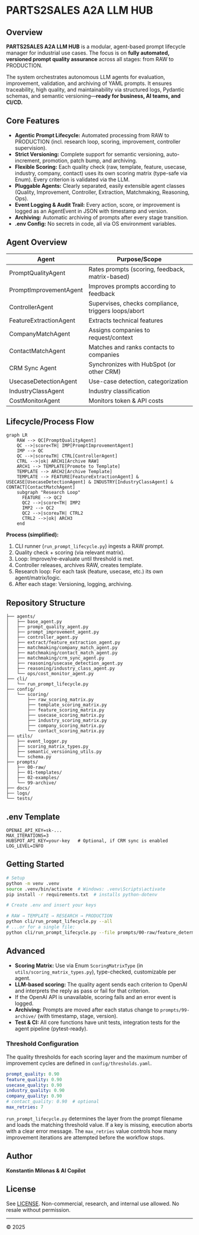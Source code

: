 # PARTS2SALES A2A LLM HUB

## Overview

**PARTS2SALES A2A LLM HUB** is a modular, agent-based prompt lifecycle manager for industrial use cases. The focus is on **fully automated, versioned prompt quality assurance** across all stages: from RAW to PRODUCTION.

The system orchestrates autonomous LLM agents for evaluation, improvement, validation, and archiving of YAML prompts. It ensures traceability, high quality, and maintainability via structured logs, Pydantic schemas, and semantic versioning—**ready for business, AI teams, and CI/CD.**

## Core Features

- **Agentic Prompt Lifecycle:** Automated processing from RAW to PRODUCTION (incl. research loop, scoring, improvement, controller supervision).
- **Strict Versioning:** Complete support for semantic versioning, auto-increment, promotion, patch bump, and archiving.
- **Flexible Scoring:** Each quality check (raw, template, feature, usecase, industry, company, contact) uses its own scoring matrix (type-safe via Enum). Every criterion is validated via the LLM.
- **Pluggable Agents:** Clearly separated, easily extensible agent classes (Quality, Improvement, Controller, Extraction, Matchmaking, Reasoning, Ops).
- **Event Logging & Audit Trail:** Every action, score, or improvement is logged as an AgentEvent in JSON with timestamp and version.
- **Archiving:** Automatic archiving of prompts after every stage transition.
- **.env Config:** No secrets in code, all via OS environment variables.

## Agent Overview

| Agent                  | Purpose/Scope                                       |
| ---------------------- | --------------------------------------------------- |
| PromptQualityAgent     | Rates prompts (scoring, feedback, matrix-based)     |
| PromptImprovementAgent | Improves prompts according to feedback              |
| ControllerAgent        | Supervises, checks compliance, triggers loops/abort |
| FeatureExtractionAgent | Extracts technical features                         |
| CompanyMatchAgent      | Assigns companies to request/context                |
| ContactMatchAgent      | Matches and ranks contacts to companies             |
| CRM Sync Agent         | Synchronizes with HubSpot (or other CRM)            |
| UsecaseDetectionAgent  | Use-case detection, categorization                  |
| IndustryClassAgent     | Industry classification                             |
| CostMonitorAgent       | Monitors token & API costs                          |

## Lifecycle/Process Flow

```mermaid
graph LR
    RAW --> QC[PromptQualityAgent]
    QC -->|score<TH| IMP[PromptImprovementAgent]
    IMP --> QC
    QC -->|score≥TH| CTRL[ControllerAgent]
    CTRL -->|ok| ARCH1[Archive RAW]
    ARCH1 --> TEMPLATE[Promote to Template]
    TEMPLATE --> ARCH2[Archive Template]
    TEMPLATE --> FEATURE[FeatureExtractionAgent] & USECASE[UsecaseDetectionAgent] & INDUSTRY[IndustryClassAgent] & CONTACT[ContactMatchAgent]
    subgraph "Research Loop"
      FEATURE --> QC2
      QC2 -->|score<TH| IMP2
      IMP2 --> QC2
      QC2 -->|score≥TH| CTRL2
      CTRL2 -->|ok| ARCH3
    end
```

**Process (simplified):**

1. CLI runner (`run_prompt_lifecycle.py`) ingests a RAW prompt.
2. Quality check + scoring (via relevant matrix).
3. Loop: Improve/re-evaluate until threshold is met.
4. Controller releases, archives RAW, creates template.
5. Research loop: For each task (feature, usecase, etc.) its own agent/matrix/logic.
6. After each stage: Versioning, logging, archiving.

## Repository Structure

```plaintext
├── agents/
│   ├── base_agent.py
│   ├── prompt_quality_agent.py
│   ├── prompt_improvement_agent.py
│   ├── controller_agent.py
│   ├── extract/feature_extraction_agent.py
│   ├── matchmaking/company_match_agent.py
│   ├── matchmaking/contact_match_agent.py
│   ├── matchmaking/crm_sync_agent.py
│   ├── reasoning/usecase_detection_agent.py
│   ├── reasoning/industry_class_agent.py
│   └── ops/cost_monitor_agent.py
├── cli/
│   └── run_prompt_lifecycle.py
├── config/
│   └── scoring/
│       ├── raw_scoring_matrix.py
│       ├── template_scoring_matrix.py
│       ├── feature_scoring_matrix.py
│       ├── usecase_scoring_matrix.py
│       ├── industry_scoring_matrix.py
│       ├── company_scoring_matrix.py
│       └── contact_scoring_matrix.py
├── utils/
│   ├── event_logger.py
│   ├── scoring_matrix_types.py
│   ├── semantic_versioning_utils.py
│   └── schema.py
├── prompts/
│   ├── 00-raw/
│   ├── 01-templates/
│   ├── 02-examples/
│   └── 99-archive/
├── docs/
├── logs/
└── tests/
```

## .env Template

```env
OPENAI_API_KEY=sk-...
MAX_ITERATIONS=3
HUBSPOT_API_KEY=your-key   # Optional, if CRM sync is enabled
LOG_LEVEL=INFO
```


## Getting Started

```bash
# Setup
python -m venv .venv
source .venv/bin/activate  # Windows: .venv\Scripts\activate
pip install -r requirements.txt  # installs python-dotenv

# Create .env and insert your keys

# RAW → TEMPLATE → RESEARCH → PRODUCTION
python cli/run_prompt_lifecycle.py --all
# ...or for a single file:
python cli/run_prompt_lifecycle.py --file prompts/00-raw/feature_determination.yaml
```

## Advanced

- **Scoring Matrix:** Use via Enum `ScoringMatrixType` (in `utils/scoring_matrix_types.py`), type-checked, customizable per agent.
 - **LLM-based scoring:** The quality agent sends each criterion to OpenAI and interprets the reply as pass or fail for that criterion.
 - If the OpenAI API is unavailable, scoring fails and an error event is logged.
- **Archiving:** Prompts are moved after each status change to `prompts/99-archive/` (with timestamp, stage, version).
- **Test & CI:** All core functions have unit tests, integration tests for the agent pipeline (pytest-ready).

### Threshold Configuration

The quality thresholds for each scoring layer and the maximum number of
improvement cycles are defined in `config/thresholds.yaml`.

```yaml
prompt_quality: 0.90
feature_quality: 0.90
usecase_quality: 0.90
industry_quality: 0.90
company_quality: 0.90
# contact_quality: 0.90  # optional
max_retries: 7
```

`run_prompt_lifecycle.py` determines the layer from the prompt filename and
loads the matching threshold value. If a key is missing, execution aborts with a
clear error message. The `max_retries` value controls how many improvement
iterations are attempted before the workflow stops.

## Author

**Konstantin Milonas & AI Copilot**

## License

See [LICENSE](LICENSE).
Non-commercial, research, and internal use allowed. No resale without permission.

---

© 2025
